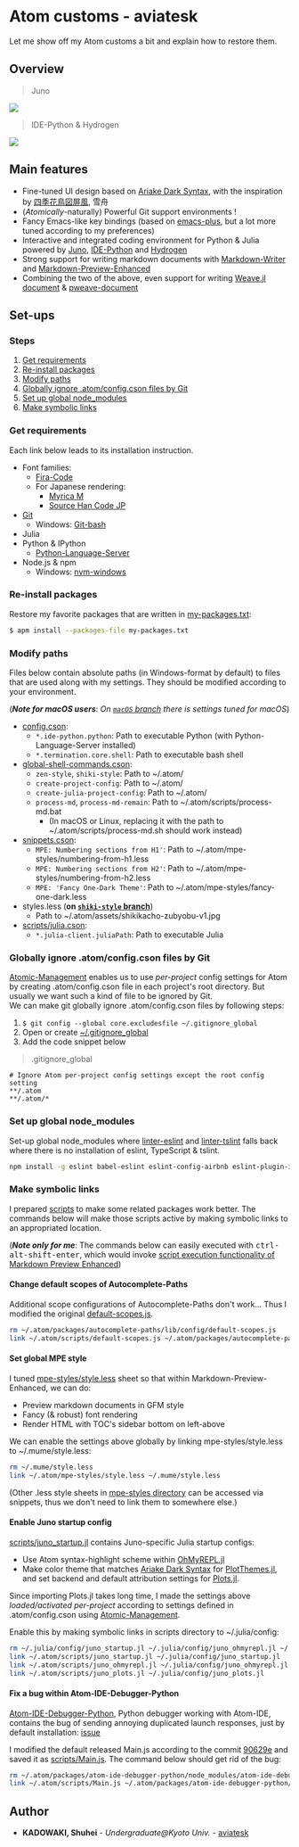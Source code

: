# Atom customs - aviatesk

Let me show off my Atom customs a bit and explain how to restore them.



## Overview

> Juno

![](assets/juno.png)

> IDE-Python & Hydrogen

![](./assets/ide-python&hydrogen.png)


## Main features

- Fine-tuned UI design based on [Ariake Dark Syntax](https://atom.io/themes/ariake-dark-syntax), with the inspiration by [四季花鳥図屏風](https://artsandculture.google.com/asset/%E5%9B%9B%E5%AD%A3%E8%8A%B1%E9%B3%A5%E5%9B%B3%E5%B1%8F%E9%A2%A8/1gHXp2NQApzNHg?hl=en), 雪舟
- (*Atomically*-naturally) Powerful Git support environments !
- Fancy Emacs-like key bindings (based on [emacs-plus](https://atom.io/packages/emacs-plus), but a lot more tuned according to my preferences)
- Interactive and integrated coding environment for Python & Julia powered by [Juno](http://junolab.org/), [IDE-Python](https://atom.io/packages/ide-python) and [Hydrogen](https://atom.io/packages/hydrogen)
- Strong support for writing markdown documents with [Markdown-Writer](https://atom.io/packages/markdown-writer) and [Markdown-Preview-Enhanced](https://atom.io/packages/markdown-preview-enhanced)
- Combining the two of the above, even support for writing [Weave.jl document](http://weavejl.mpastell.com/stable/) & [pweave-document](http://mpastell.com/pweave/)



<h2> Set-ups </h2>

<h3> Steps </h3>

<!-- @import "[TOC]" {cmd="toc" depthFrom=3 depthTo=3 orderedList=true} -->
<!-- code_chunk_output -->

1. [ Get requirements](#get-requirements)
2. [ Re-install packages](#re-install-packages)
3. [ Modify paths](#modify-paths)
4. [ Globally ignore .atom/config.cson files by Git](#globally-ignore-atomconfigcson-files-by-git)
5. [ Set up global node_modules](#set-up-global-node_modules)
6. [ Make symbolic links](#make-symbolic-links)

<!-- /code_chunk_output -->


### Get requirements

Each link below leads to its installation instruction.

- Font families:
	* [Fira-Code](https://github.com/tonsky/FiraCode)
	* For Japanese rendering:
		+ [Myrica M](https://myrica.estable.jp/)
		+ [Source Han Code JP](https://github.com/adobe-fonts/source-han-code-jp/releases/tag/2.011R)
- [Git](https://git-scm.com/book/en/v2/Getting-Started-Installing-Git)
	* Windows: [Git-bash](https://sp18.datastructur.es/materials/lab/lab1setup/windows.html#b-everything-else)
- Julia
- Python & IPython
	* [Python-Language-Server](https://github.com/lgeiger/ide-python)
- Node.js & npm
	* Windows: [nvm-windows](https://github.com/coreybutler/nvm-windows)


### Re-install packages

Restore my favorite packages that are written in [my-packages.txt](./my-pacakge.txt):

```bash
$ apm install --packages-file my-packages.txt
```


### Modify paths

Files below contain absolute paths (in Windows-format by default) to files that are used along with my settings. They should be modified according to your environment.

(***Note for macOS users***: _On [`macOS` branch](https://github.com/aviatesk/avi-atom/tree/macOS) there is settings tuned for macOS_)

- [config.cson](./config.cson):
    * `*.ide-python.python`: Path to executable Python (with Python-Language-Server installed)
    * `*.termination.core.shell`: Path to executable bash shell
- [global-shell-commands.cson](./global-shell-commands.cson):
    * `zen-style`, `shiki-style`: Path to ~/.atom/
    * `create-project-config`: Path to ~/.atom/
    * `create-julia-project-config`: Path to ~/.atom/
    * `process-md`, `process-md-remain`: Path to ~/.atom/scripts/process-md.bat
        + (In macOS or Linux, replacing it with the path to ~/.atom/scripts/process-md.sh should work instead)
- [snippets.cson](./snippets.cson):
    * `MPE: Numbering sections from H1'`: Path to ~/.atom/mpe-styles/numbering-from-h1.less
    * `MPE: Numbering sections from H2'`: Path to ~/.atom/mpe-styles/numbering-from-h2.less
    * `MPE: 'Fancy One-Dark Theme'`: Path to ~/.atom/mpe-styles/fancy-one-dark.less
- styles.less (**on [`shiki-style` branch](https://github.com/aviatesk/avi-atom/tree/shiki-style)**)
    * Path to ~/.atom/assets/shikikacho-zubyobu-v1.jpg
- [scripts/julia.cson](./scripts/julia.cson):
	* `*.julia-client.juliaPath`: Path to executable Julia


### Globally ignore .atom/config.cson files by Git

[Atomic-Management](https://github.com/harmsk/atomic-management) enables us to use *per-project* config settings for Atom by creating .atom/config.cson file in each project's root directory. But usually we want such a kind of file to be ignored by Git.  
We can make git globally ignore .atom/config.cson files by following steps:
1. `$ git config --global core.excludesfile ~/.gitignore_global`
2. Open or create [~/.gitignore_global](../.gitignore_global)
3. Add the code snippet below

> .gitignore_global

```git
# Ignore Atom per-project config settings except the root config setting
**/.atom
**/.atom/*
```


### Set up global node_modules

Set-up global node_modules where [linter-eslint](https://github.com/AtomLinter/linter-eslint) and [linter-tslint](https://github.com/AtomLinter/linter-tslint) falls back where there is no installation of eslint, TypeScript & tslint.

```bash
npm install -g eslint babel-eslint eslint-config-airbnb eslint-plugin-import eslint-plugin-react eslint-plugin-jsx-a11y typescript tslint
```


### Make symbolic links

I prepared [scripts](scripts/) to make some related packages work better.
The commands below will make those scripts active by making symbolic links to an appropriated location.

(***Note only for me***: The commands below can easily executed with <kbd>ctrl-alt-shift-enter</kbd>, which would invoke [script execution functionality of Markdown Preview Enhanced](https://shd101wyy.github.io/markdown-preview-enhanced/#/code-chunk))

#### Change default scopes of Autocomplete-Paths

Additional scope configurations of Autocomplete-Paths don't work...
Thus I modified the original [default-scopes.js](scripts/default-scopes.js).

```bash {cmd}
rm ~/.atom/packages/autocomplete-paths/lib/config/default-scopes.js
link ~/.atom/scripts/default-scopes.js ~/.atom/packages/autocomplete-paths/lib/config/default-scopes.js
```

#### Set global MPE style

I tuned [mpe-styles/style.less](mpe-styles/style.less) sheet so that within Markdown-Preview-Enhanced, we can do:
- Preview markdown documents in GFM style
- Fancy (& robust) font rendering
- Render HTML with TOC's sidebar bottom on left-above

We can enable the settings above globally by linking mpe-styles/style.less to ~/.mume/style.less:

```bash {cmd}
rm ~/.mume/style.less
link ~/.atom/mpe-styles/style.less ~/.mume/style.less
```

(Other .less style sheets in [mpe-styles directory](mpe-styles/) can be accessed via snippets, thus we don't need to link them to somewhere else.)

<!-- ### Set-up Juno

#### Install Juno package

> Julia REPL

```julia
using Pkg
Pkg.add("Juno")
``` -->

#### Enable Juno startup config

[scripts/juno_startup.jl](scripts/juno_startup.jl) contains Juno-specific Julia startup configs:
- Use Atom syntax-highlight scheme within [OhMyREPL.jl](https://github.com/KristofferC/OhMyREPL.jl)
- Make color theme that matches [Ariake Dark Syntax](https://atom.io/themes/ariake-dark-syntax) for [PlotThemes.jl](https://github.com/JuliaPlots/PlotThemes.jl), and set backend and default attribution settings for [Plots.jl](https://github.com/JuliaPlots/Plots.jl).

Since importing Plots.jl takes long time, I made the settings above _loaded/activated per-project_  according to settings defined in .atom/config.cson using [Atomic-Management](https://github.com/harmsk/atomic-management).

Enable this by making symbolic links in scripts directory to ~/.julia/config:

```bash {cmd}
rm ~/.julia/config/juno_startup.jl ~/.julia/config/juno_ohmyrepl.jl ~/.julia/config/juno_plots.jl
link ~/.atom/scripts/juno_startup.jl ~/.julia/config/juno_startup.jl
link ~/.atom/scripts/juno_ohmyrepl.jl ~/.julia/config/juno_ohmyrepl.jl
link ~/.atom/scripts/juno_plots.jl ~/.julia/config/juno_plots.jl
```

#### Fix a bug within Atom-IDE-Debugger-Python

[Atom-IDE-Debugger-Python](https://github.com/facebookarchive/atom-ide-debugger-python), Python debugger working with Atom-IDE, contains the bug of sending annoying duplicated launch responses, just by default installation: [issue](https://github.com/facebookarchive/atom-ide-debugger-python/issues/7)

I modified the default released Main.js according to the commit [90629e](https://github.com/facebookarchive/nuclide/commit/90629ee9fded9fb1f8dc761b827bfddbb19aeeb1) and saved it as [scripts/Main.js](scripts/Main.js). The command below should get rid of the bug:

```bash {cmd}
rm ~/.atom/packages/atom-ide-debugger-python/node_modules/atom-ide-debugger-python/VendorLib/vs-py-debugger/out/client/debugger/Main.js
link ~/.atom/scripts/Main.js ~/.atom/packages/atom-ide-debugger-python/node_modules/atom-ide-debugger-python/VendorLib/vs-py-debugger/out/client/debugger/Main.js
```



## Author

- **KADOWAKI, Shuhei** - _Undergraduate@Kyoto Univ._ - [aviatesk]

[aviatesk]: https://github.com/aviatesk


<!-- ## Acknowledgements -->

